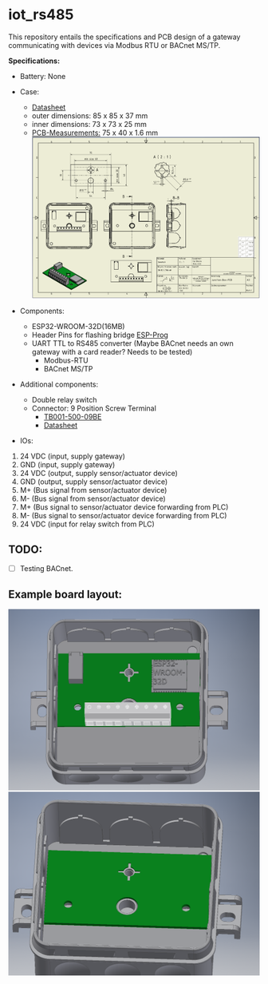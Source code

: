 # iot_rs485

This repository entails the specifications and PCB design of a gateway communicating with devices via Modbus RTU or BACnet MS/TP.

**Specifications:**
*  Battery: None
*  Case:
    * [Datasheet](Datasheet/M-2K-12_V1.pdf)
    * outer dimensions: 85 x 85 x 37 mm 
    * inner dimensions: 73 x 73 x 25 mm
    * [PCB-Measurements:](Datasheet/Junction-Box-PCB.pdf) 75 x 40 x 1.6 mm 
    ![Drawing](Datasheet/Junctionbox-Mesurements.png)

*  Components: 
    * ESP32-WROOM-32D(16MB)
    * Header Pins for flashing bridge [ESP-Prog](https://github.com/espressif/esp-iot-solution/blob/master/documents/evaluation_boards/ESP-Prog_guide_en.md)
    * UART TTL to RS485 converter (Maybe BACnet needs an own gateway with a card reader? Needs to be tested)
        * Modbus-RTU
        * BACnet MS/TP
*  Additional components:
    * Double relay switch
    * Connector: 9 Position Screw Terminal 
        * [TB001-500-09BE](https://www.mouser.de/ProductDetail/CUI-Devices/TB001-500-09BE?qs=sGAEpiMZZMvPvGwLNS671%2FDanv8Jav06pFwBruE7rNiHV5dcUdCoOg%3D%3D)
        * [Datasheet](Datasheet/tb001-500-1550615.pdf)
  


*  IOs:
1. 24 VDC (input, supply gateway)
2. GND (input, supply gateway)
3. 24 VDC (output, supply sensor/actuator device)
4. GND (output, supply sensor/actuator device)
5. M+ (Bus signal from sensor/actuator device)
6. M- (Bus signal from sensor/actuator device)
7. M+ (Bus signal to sensor/actuator device forwarding from PLC)
8. M- (Bus signal to sensor/actuator device forwarding from PLC)
9. 24 VDC (input for relay switch from PLC)



## TODO:

- [ ] Testing BACnet.



## Example board layout:

![box with module](Datasheet/box-with-module.png)
![box without module](Datasheet/box-without-module.png)